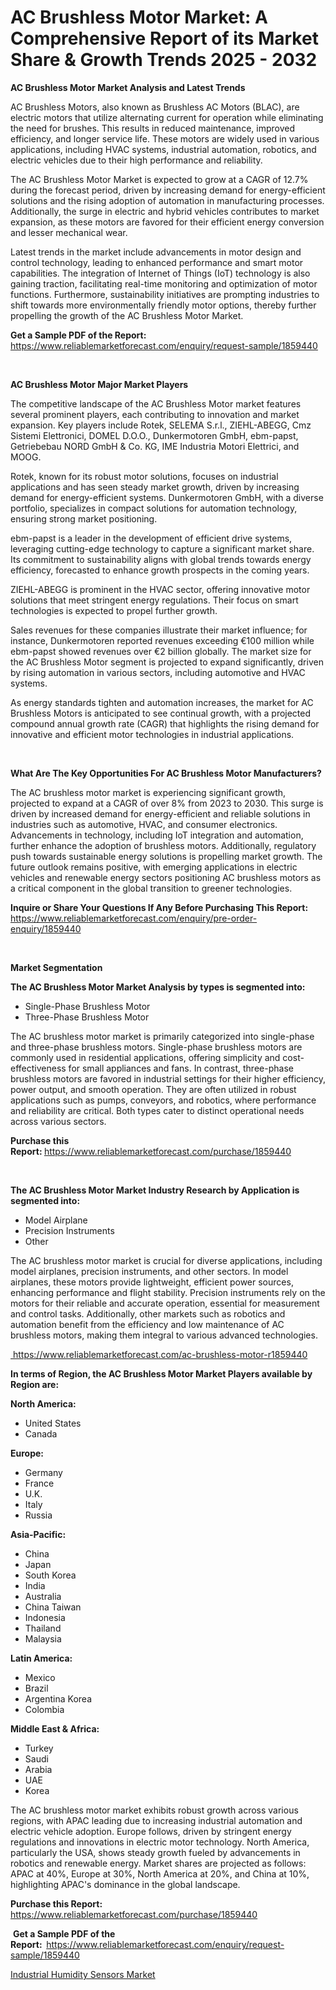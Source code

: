 <p><h1>AC Brushless Motor Market: A Comprehensive Report of its Market Share & Growth Trends 2025 - 2032</h1></p><p><strong>AC Brushless Motor Market Analysis and Latest Trends</strong></p>
<p><p>AC Brushless Motors, also known as Brushless AC Motors (BLAC), are electric motors that utilize alternating current for operation while eliminating the need for brushes. This results in reduced maintenance, improved efficiency, and longer service life. These motors are widely used in various applications, including HVAC systems, industrial automation, robotics, and electric vehicles due to their high performance and reliability.</p><p>The AC Brushless Motor Market is expected to grow at a CAGR of 12.7% during the forecast period, driven by increasing demand for energy-efficient solutions and the rising adoption of automation in manufacturing processes. Additionally, the surge in electric and hybrid vehicles contributes to market expansion, as these motors are favored for their efficient energy conversion and lesser mechanical wear.</p><p>Latest trends in the market include advancements in motor design and control technology, leading to enhanced performance and smart motor capabilities. The integration of Internet of Things (IoT) technology is also gaining traction, facilitating real-time monitoring and optimization of motor functions. Furthermore, sustainability initiatives are prompting industries to shift towards more environmentally friendly motor options, thereby further propelling the growth of the AC Brushless Motor Market.</p></p>
<p><strong>Get a Sample PDF of the Report:&nbsp;</strong> <a href="https://www.reliablemarketforecast.com/enquiry/request-sample/1859440?utm_campaign=2232&utm_medium=2&utm_source=Github&utm_content=ia&utm_term=16022025&utm_id=ac-brushless-motor">https://www.reliablemarketforecast.com/enquiry/request-sample/1859440</a></p>
<p>&nbsp;</p>
<p><strong>AC Brushless Motor Major Market Players</strong></p>
<p><p>The competitive landscape of the AC Brushless Motor market features several prominent players, each contributing to innovation and market expansion. Key players include Rotek, SELEMA S.r.l., ZIEHL-ABEGG, Cmz Sistemi Elettronici, DOMEL D.O.O., Dunkermotoren GmbH, ebm-papst, Getriebebau NORD GmbH & Co. KG, IME Industria Motori Elettrici, and MOOG.</p><p>Rotek, known for its robust motor solutions, focuses on industrial applications and has seen steady market growth, driven by increasing demand for energy-efficient systems. Dunkermotoren GmbH, with a diverse portfolio, specializes in compact solutions for automation technology, ensuring strong market positioning.</p><p>ebm-papst is a leader in the development of efficient drive systems, leveraging cutting-edge technology to capture a significant market share. Its commitment to sustainability aligns with global trends towards energy efficiency, forecasted to enhance growth prospects in the coming years.</p><p>ZIEHL-ABEGG is prominent in the HVAC sector, offering innovative motor solutions that meet stringent energy regulations. Their focus on smart technologies is expected to propel further growth.</p><p>Sales revenues for these companies illustrate their market influence; for instance, Dunkermotoren reported revenues exceeding €100 million while ebm-papst showed revenues over €2 billion globally. The market size for the AC Brushless Motor segment is projected to expand significantly, driven by rising automation in various sectors, including automotive and HVAC systems.</p><p>As energy standards tighten and automation increases, the market for AC Brushless Motors is anticipated to see continual growth, with a projected compound annual growth rate (CAGR) that highlights the rising demand for innovative and efficient motor technologies in industrial applications.</p></p>
<p>&nbsp;</p>
<p><strong>What Are The Key Opportunities For AC Brushless Motor Manufacturers?</strong></p>
<p><p>The AC brushless motor market is experiencing significant growth, projected to expand at a CAGR of over 8% from 2023 to 2030. This surge is driven by increased demand for energy-efficient and reliable solutions in industries such as automotive, HVAC, and consumer electronics. Advancements in technology, including IoT integration and automation, further enhance the adoption of brushless motors. Additionally, regulatory push towards sustainable energy solutions is propelling market growth. The future outlook remains positive, with emerging applications in electric vehicles and renewable energy sectors positioning AC brushless motors as a critical component in the global transition to greener technologies.</p></p>
<p><strong>Inquire or Share Your Questions If Any Before Purchasing This Report:</strong> <a href="https://www.reliablemarketforecast.com/enquiry/pre-order-enquiry/1859440?utm_campaign=2232&utm_medium=2&utm_source=Github&utm_content=ia&utm_term=16022025&utm_id=ac-brushless-motor">https://www.reliablemarketforecast.com/enquiry/pre-order-enquiry/1859440</a></p>
<p>&nbsp;</p>
<p><strong>Market Segmentation</strong></p>
<p><strong>The AC Brushless Motor Market Analysis by types is segmented into:</strong></p>
<p><ul><li>Single-Phase Brushless Motor</li><li>Three-Phase Brushless Motor</li></ul></p>
<p><p>The AC brushless motor market is primarily categorized into single-phase and three-phase brushless motors. Single-phase brushless motors are commonly used in residential applications, offering simplicity and cost-effectiveness for small appliances and fans. In contrast, three-phase brushless motors are favored in industrial settings for their higher efficiency, power output, and smooth operation. They are often utilized in robust applications such as pumps, conveyors, and robotics, where performance and reliability are critical. Both types cater to distinct operational needs across various sectors.</p></p>
<p><strong>Purchase this Report:&nbsp;</strong><a href="https://www.reliablemarketforecast.com/purchase/1859440?utm_campaign=2232&utm_medium=2&utm_source=Github&utm_content=ia&utm_term=16022025&utm_id=ac-brushless-motor">https://www.reliablemarketforecast.com/purchase/1859440</a></p>
<p>&nbsp;</p>
<p><strong>The AC Brushless Motor Market Industry Research by Application is segmented into:</strong></p>
<p><ul><li>Model Airplane</li><li>Precision Instruments</li><li>Other</li></ul></p>
<p><p>The AC brushless motor market is crucial for diverse applications, including model airplanes, precision instruments, and other sectors. In model airplanes, these motors provide lightweight, efficient power sources, enhancing performance and flight stability. Precision instruments rely on the motors for their reliable and accurate operation, essential for measurement and control tasks. Additionally, other markets such as robotics and automation benefit from the efficiency and low maintenance of AC brushless motors, making them integral to various advanced technologies.</p></p>
<p><a href="https://www.reliablemarketforecast.com/ac-brushless-motor-r1859440?utm_campaign=2232&utm_medium=2&utm_source=Github&utm_content=ia&utm_term=16022025&utm_id=ac-brushless-motor">&nbsp;https://www.reliablemarketforecast.com/ac-brushless-motor-r1859440</a></p>
<p><strong>In terms of Region, the AC Brushless Motor Market Players available by Region are:</strong></p>
<p>
    <p> <strong> North America: </strong>
        <ul>
            <li>United States</li>
            <li>Canada</li>
        </ul>
        </p> 
    <p> <strong> Europe: </strong>
        <ul>
            <li>Germany</li>
            <li>France</li>
            <li>U.K.</li>
            <li>Italy</li>
            <li>Russia</li>
        </ul>
        </p> 
    <p> <strong> Asia-Pacific: </strong>
        <ul>
            <li>China</li>
            <li>Japan</li>
            <li>South Korea</li>
            <li>India</li>
            <li>Australia</li>
            <li>China Taiwan</li>
            <li>Indonesia</li>
            <li>Thailand</li>
            <li>Malaysia</li>
        </ul>
        </p> 
    <p> <strong> Latin America: </strong>
        <ul>
            <li>Mexico</li>
            <li>Brazil</li>
            <li>Argentina Korea</li>
            <li>Colombia</li>
        </ul>
        </p> 
    <p> <strong> Middle East & Africa: </strong>
        <ul>
            <li>Turkey</li>
            <li>Saudi</li>
            <li>Arabia</li>
            <li>UAE</li>
            <li>Korea</li>
        </ul>
    </p>
    </p>
<p><p>The AC brushless motor market exhibits robust growth across various regions, with APAC leading due to increasing industrial automation and electric vehicle adoption. Europe follows, driven by stringent energy regulations and innovations in electric motor technology. North America, particularly the USA, shows steady growth fueled by advancements in robotics and renewable energy. Market shares are projected as follows: APAC at 40%, Europe at 30%, North America at 20%, and China at 10%, highlighting APAC's dominance in the global landscape.</p></p>
<p><strong>Purchase this Report: </strong><a href="https://www.reliablemarketforecast.com/purchase/1859440?utm_campaign=2232&utm_medium=2&utm_source=Github&utm_content=ia&utm_term=16022025&utm_id=ac-brushless-motor">https://www.reliablemarketforecast.com/purchase/1859440</a></p>
<p>&nbsp;<strong>Get a Sample PDF of the Report:&nbsp;&nbsp;</strong><a href="https://www.reliablemarketforecast.com/enquiry/request-sample/1859440?utm_campaign=2232&utm_medium=2&utm_source=Github&utm_content=ia&utm_term=16022025&utm_id=ac-brushless-motor">https://www.reliablemarketforecast.com/enquiry/request-sample/1859440</a></p>
<p><strong></strong></p>
<p><p><a href="https://github.com/kbollin866/Market-Research-Report-List-1/blob/main/industrial-humidity-sensors-market.md?utm_campaign=2232&utm_medium=2&utm_source=Github&utm_content=ia&utm_term=16022025&utm_id=ac-brushless-motor">Industrial Humidity Sensors Market</a></p></p>